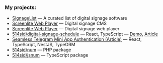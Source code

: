 ### My projects:
* [SignageList](https://github.com/514sid/digital-signage-list) — A curated list of digital signage software
* [Screenlite Web Player](https://github.com/screenlite/web-player) — Digital signage CMS
* [Screenlite Web Player](https://github.com/screenlite/web-player) — Digital signage web player 
* [514sid/digital-signage-schedule](https://github.com/514sid/digital-signage-schedule) — React, TypeScript — [Demo](https://signage.pages.dev/), [Article](https://514sid.hashnode.dev/user-friendly-content-scheduling-in-digital-signage)
* [Seamless Telegram Mini App Authentication (Article)](https://514sid.hashnode.dev/seamless-telegram-mini-app-authentication-with-react-and-nestjs-a-step-by-step-guide) — React, TypeScript, NestJS, TypeORM
* [514sid/num](https://github.com/514sid/num) — PHP package
* [514sid/jsnum](https://github.com/514sid/jsnum) — TypeScript package
